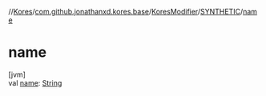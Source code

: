 //[Kores](../../../../index.md)/[com.github.jonathanxd.kores.base](../../index.md)/[KoresModifier](../index.md)/[SYNTHETIC](index.md)/[name](name.md)

# name

[jvm]\
val [name](name.md): [String](https://kotlinlang.org/api/latest/jvm/stdlib/kotlin/-string/index.html)
